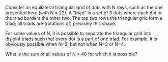 Consider an equilateral triangular grid of dots with N rows, such as the one
presented here (with N = 22). A “triad” is a set of 3 dots where each dot in 
the triad borders the other two. The top two rows the triangular grid form a 
triad; all triads are (rotations of) precisely this shape.

For some values of N, it is possible to separate the triangular grid into 
disjoint triads such that every dot is a part of one triad. For example, it 
is obviously possible when N=2, but not when N=3 or N=4.

What is the sum of all values of N < 40 for which it is possible?

